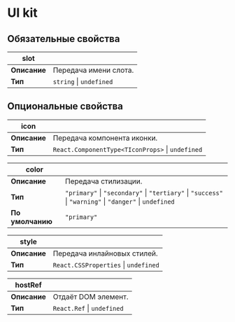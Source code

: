 # UI kit

## Обязательные свойства

| slot         |                             |
| ------------ | --------------------------- |
| **Описание** | Передача имени слота.       |
| **Тип**      | `string` &#124; `undefined` |

## Опциональные свойства

| icon         |                                                      |
| ------------ | ---------------------------------------------------- |
| **Описание** | Передача компонента иконки.                          |
| **Тип**      | `React.ComponentType<TIconProps>` &#124; `undefined` |

| color            |                                                                                                                                 |
| ---------------- | ------------------------------------------------------------------------------------------------------------------------------- |
| **Описание**     | Передача стилизации.                                                                                                            |
| **Тип**          | `"primary"` &#124; `"secondary"` &#124; `"tertiary"` &#124; `"success"` &#124; `"warning"` &#124; `"danger"` &#124; `undefined` |
| **По умолчанию** | `"primary"`                                                                                                                     |

| style        |                                          |
| ------------ | ---------------------------------------- |
| **Описание** | Передача инлайновых стилей.              |
| **Тип**      | `React.CSSProperties` &#124; `undefined` |

| hostRef      |                                |
| ------------ | ------------------------------ |
| **Описание** | Отдаёт DOM элемент.            |
| **Тип**      | `React.Ref` &#124; `undefined` |
